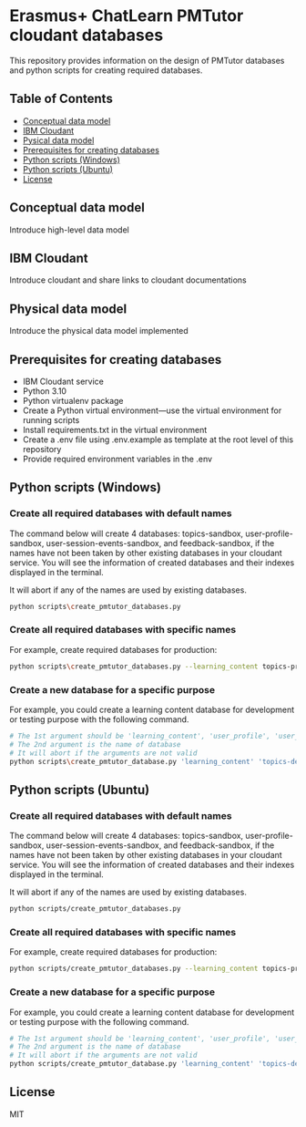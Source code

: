 # Erasmus+ ChatLearn PMTutor cloudant databases
This repository provides information on the design of PMTutor databases and python scripts for creating required databases.

## Table of Contents
- [Conceptual data model](#conceptual-data-model)
- [IBM Cloudant](#ibm-cloudant)
- [Pysical data model](#physical-data-model)
- [Prerequisites for creating databases](#prerequisites-for-creating-databases)
- [Python scripts (Windows)](#python-scripts-windows)
- [Python scripts (Ubuntu)](#python-scripts-ubuntu)
- [License](#license)

## Conceptual data model
Introduce high-level data model
## IBM Cloudant
Introduce cloudant and share links to cloudant documentations
## Physical data model
Introduce the physical data model implemented
## Prerequisites for creating databases
- IBM Cloudant service
- Python 3.10
- Python virtualenv package
- Create a Python virtual environment&mdash;use the virtual environment for running scripts
- Install requirements.txt in the virtual environment 
- Create a .env file using .env.example as template at the root level of this repository
- Provide required environment variables in the .env

## Python scripts (Windows)
### Create all required databases with default names
The command below will create 4 databases: topics-sandbox, user-profile-sandbox, user-session-events-sandbox, and
feedback-sandbox, if the names have not been taken by other existing databases in your cloudant service. You will see
the information of created databases and their indexes displayed in the terminal.

It will abort if any of the names are used by existing databases.
```bash
python scripts\create_pmtutor_databases.py
```

### Create all required databases with specific names
For example, create required databases for production:
```bash
python scripts\create_pmtutor_databases.py --learning_content topics-prod --user_profile user-profile-prod --user_session_events user-session-events-prod --feedback feedback-prod
```

### Create a new database for a specific purpose
For example, you could create a learning content database for development or testing purpose with the following command.
```bash
# The 1st argument should be 'learning_content', 'user_profile', 'user_session_events', or 'feedback'
# The 2nd argument is the name of database
# It will abort if the arguments are not valid
python scripts\create_pmtutor_database.py 'learning_content' 'topics-dev'
```

## Python scripts (Ubuntu)
### Create all required databases with default names
The command below will create 4 databases: topics-sandbox, user-profile-sandbox, user-session-events-sandbox, and 
feedback-sandbox, if the names have not been taken by other existing databases in your cloudant service. You will see
the information of created databases and their indexes displayed in the terminal.

It will abort if any of the names are used by existing databases.
```bash
python scripts/create_pmtutor_databases.py
```

### Create all required databases with specific names
For example, create required databases for production:
```bash
python scripts/create_pmtutor_databases.py --learning_content topics-prod --user_profile user-profile-prod --user_session_events user-session-events-prod --feedback feedback-prod
```

### Create a new database for a specific purpose
For example, you could create a learning content database for development or testing purpose with the following command.
```bash
# The 1st argument should be 'learning_content', 'user_profile', 'user_session_events', or 'feedback'
# The 2nd argument is the name of database
# It will abort if the arguments are not valid
python scripts/create_pmtutor_database.py 'learning_content' 'topics-dev'
```

## License
MIT
